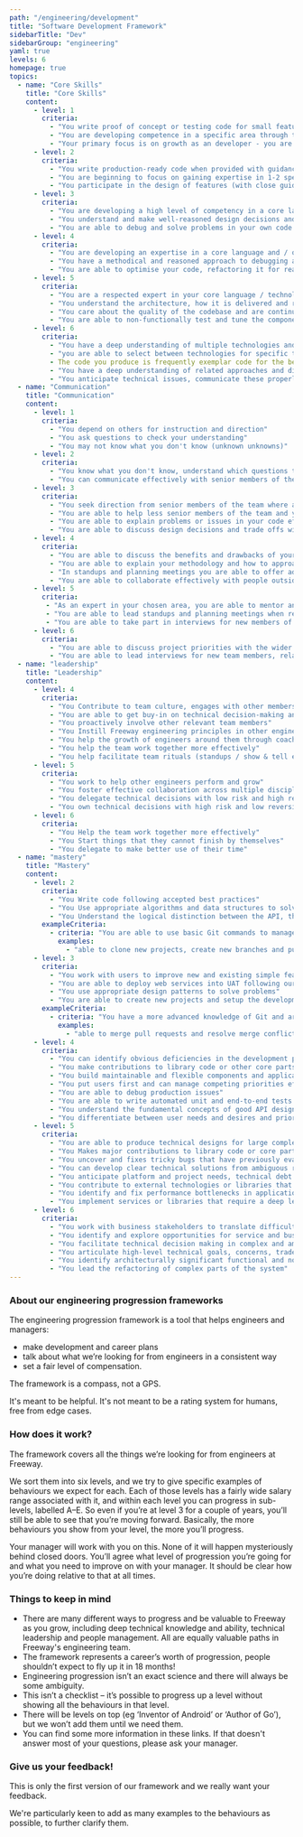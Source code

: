 ```yaml
---
path: "/engineering/development"
title: "Software Development Framework"
sidebarTitle: "Dev"
sidebarGroup: "engineering"
yaml: true
levels: 6
homepage: true
topics:
  - name: "Core Skills"
    title: "Core Skills"
    content:
      - level: 1
        criteria:
          - "You write proof of concept or testing code for small features when provided with guidance, direction and support"
          - "You are developing competence in a specific area through training, development and experience."
          - "Your primary focus is on growth as an developer - you are constantly learning how to learn."
      - level: 2
        criteria:
          - "You write production-ready code when provided with guidance on the best approach."
          - "You are beginning to focus on gaining expertise in 1-2 specific areas."
          - "You participate in the design of features (with close guidance)."        
      - level: 3
        criteria:
          - "You are developing a high level of competency in a core language and / or technology"
          - "You understand and make well-reasoned design decisions and trade-offs in your solution area."
          - "You are able to debug and solve problems in your own code or others code, with support or guidance from colleagues."   
      - level: 4
        criteria:
          - "You are developing an expertise in a core language and / or technology, and gaining awareness of others."
          - "You have a methodical and reasoned approach to debugging and problem solving."
          - "You are able to optimise your code, refactoring it for readability and performance"
      - level: 5
        criteria:
          - "You are a respected expert in your core language / technology and are sought for your opinion and guidance."
          - "You understand the architecture, how it is delivered and run in production, and the impact your changes may have on it."   
          - "You care about the quality of the codebase and are continually looking for ways to improve it, as well as the experience of working with it."
          - "You are able to non-functionally test and tune the components for which you are responsible (e.g. in areas of performance, security, accessibility, etc.)"
      - level: 6
        criteria:
          - "You have a deep understanding of multiple technologies and frameworks"
          - "you are able to select between technologies for specific tasks or solutions"
          - The code you produce is frequently exemplar code for the benefit of others."
          - "You have a deep understanding of related approaches and disciplines such as Agile, DevOps, and Software / Solution Architecture."
          - "You anticipate technical issues, communicate these properly to the relevant stakeholders, and make architectural / design decisions to avoid / resolve them."
  - name: "Communication"
    title: "Communication"
    content:
      - level: 1
        criteria:
          - "You depend on others for instruction and direction"
          - "You ask questions to check your understanding"
          - "You may not know what you don't know (unknown unknowns)"
      - level: 2
        criteria:
          - "You know what you don't know, understand which questions to ask"
          - "You can communicate effectively with senior members of the team in your area"
      - level: 3
        criteria:
          - "You seek direction from senior members of the team where appropriate"
          - "You are able to help less senior members of the team and your peers with specific questions in your areas of competence" 
          - "You are able to explain problems or issues in your code effectively to others when debugging"
          - "You are able to discuss design decisions and trade offs with other members of the team"        
      - level: 4
        criteria:
          - "You are able to discuss the benefits and drawbacks of your core technology and how it compares to others"
          - "You are able to explain your methodology and how to approach specific problems to less senior members of the team"
          - "In standups and planning meetings you are able to offer advice and information to other members of the team"
          - "You are able to collaborate effectively with people outside the team and the wider business"
      - level: 5
        criteria:
         - "As an expert in your chosen area, you are able to mentor and inform more junior members of the team in this area"
         - "You are able to lead standups and planning meetings when required"
         - "You are able to take part in interviews for new members of the team, asking technical questions as required"      
      - level: 6
        criteria:
          - "You are able to discuss project priorities with the wider business and the board of directors, with a view to their commercial application"  
          - "You are able to lead interviews for new team members, relating their experience to the needs of the team"
  - name: "leadership"
    title: "Leadership"
    content:    
      - level: 4
        criteria:
          - "You Contribute to team culture, engages with other members of the team"
          - "You are able to get buy-in on technical decision-making and proposed designs"
          - "You proactively involve other relevant team members"          
          - "You Instill Freeway engineering principles in other engineers"
          - "You help the growth of engineers around them through coaching and mentoring"
          - "You help the team work together more effectively"
          - "You help facilitate team rituals (standups / show & tell etc)"
      - level: 5
        criteria:
          - "You work to help other engineers perform and grow"
          - "You foster effective collaboration across multiple disciplines (backend, mobile, data, design, web)"
          - "You delegate technical decisions with low risk and high reversibility"
          - "You own technical decisions with high risk and low reversibility"
      - level: 6
        criteria:
          - "You Help the team work together more effectively"
          - "You Start things that they cannot finish by themselves"
          - "You delegate to make better use of their time"
  - name: "mastery"
    title: "Mastery"
    content:      
      - level: 2
        criteria:
          - "You Write code following accepted best practices"
          - "You Use appropriate algorithms and data structures to solve problems"
          - "You Understand the logical distinction between the API, the frontend and the backend"
        exampleCriteria:
          - criteria: "You are able to use basic Git commands to manage workflow effectively"
            examples:
              - "able to clone new projects, create new branches and pull requests from those branches"
      - level: 3
        criteria:
          - "You work with users to improve new and existing simple features iteratively"
          - "You are able to deploy web services into UAT following our deployment guidelines"
          - "You use appropriate design patterns to solve problems"
          - "You are able to create new projects and setup the development environment for them"     
        exampleCriteria:
          - criteria: "You have a more advanced knowledge of Git and are able to use its features to improve the team's workflow"
            examples:
              - "able to merge pull requests and resolve merge conflicts"    
      - level: 4
        criteria:
          - "You can identify obvious deficiencies in the development processes and support activities to improve them"
          - "You make contributions to library code or other core parts of larger applications"          
          - "You build maintainable and flexible components and applications"
          - "You put users first and can manage competing priorities effectively"
          - "You are able to debug production issues"
          - "You are able to write automated unit and end-to-end tests following accepted best practices"
          - "You understand the fundamental concepts of good API design and are able to apply them to our APIs"  
          - "You differentiate between user needs and desires and prioritises accordingly"    
      - level: 5
        criteria:
          - "You are able to produce technical designs for large complex projects"
          - "You Makes major contributions to library code or core parts of the application"
          - "You uncover and fixes tricky bugs that have previously evaded detection"
          - "You can develop clear technical solutions from ambiguous requirements"
          - "You anticipate platform and project needs, technical debt and common issues intuitively"          
          - "You contribute to external technologies or libraries that we depend on"
          - "You identify and fix performance bottlenecks in applications"   
          - "You implement services or libraries that require a deep level of domain knowledge"
      - level: 6
        criteria:
          - "You work with business stakeholders to translate difficult business problems into technical designs, ensuring that the organisation derives maximum value from technology"
          - "You identify and explore opportunities for service and business improvement"
          - "You facilitate technical decision making in complex and ambiguous situations"
          - "You articulate high-level technical goals, concerns, trade-offs, and decisions to the rest of the company effectively"
          - "You identify architecturally significant functional and non-functional requirements, identifies conflicts among them, and defines possible trade-offs scenarios"         
          - "You lead the refactoring of complex parts of the system"
---
```

### About our engineering progression frameworks
The engineering progression framework is a tool that helps engineers and managers:
- make development and career plans
- talk about what we’re looking for from engineers in a consistent way
- set a fair level of compensation.

The framework is a compass, not a GPS.

It's meant to be helpful. It's not meant to be a rating system for humans, free from edge cases.

### How does it work?
The framework covers all the things we’re looking for from engineers at Freeway. 

We sort them into six levels, and we try to give specific examples of behaviours we expect for each. Each of those levels has a fairly wide salary range associated with it, and within each level you can progress in sub-levels, labelled A–E. So even if you’re at level 3 for a couple of years, you’ll still be able to see that you’re moving forward. Basically, the more behaviours you show from your level, the more you’ll progress.

Your manager will work with you on this. None of it will happen mysteriously behind closed doors. You’ll agree what level of progression you’re going for and what you need to improve on with your manager. It should be clear how you’re doing relative to that at all times.

### Things to keep in mind
- There are many different ways to progress and be valuable to Freeway as you grow, including deep technical knowledge and ability, technical leadership and people management. All are equally valuable paths in Freeway's engineering team.
- The framework represents a career’s worth of progression, people shouldn’t expect to fly up it in 18 months!
- Engineering progression isn’t an exact science and there will always be some ambiguity.
- This isn’t a checklist – it’s possible to progress up a level without showing all the behaviours in that level.
- There will be levels on top (eg ‘Inventor of Android’ or ‘Author of Go’), but we won’t add them until we need them.
- You can find some more information in these links. If that doesn't answer most of your questions, please ask your manager.

### Give us your feedback!
This is only the first version of our framework and we really want your feedback.

We're particularly keen to add as many examples to the behaviours as possible, to further clarify them.